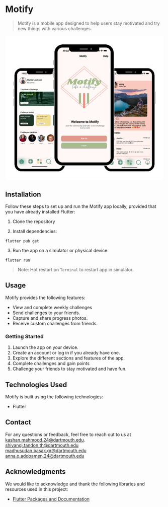 # Motify

> Motify is a mobile app designed to help users stay motivated and try new things with various challenges.

![App Screenshots](assets/images/screens.png)

## Installation

Follow these steps to set up and run the Motify app locally, provided that you have already installed Flutter:

1. Clone the repository

2. Install dependencies:

```shell
flutter pub get
```

3. Run the app on a simulator or physical device:
```
flutter run

```

> Note: Hot restart on ```Terminal``` to restart app in simulator.
## Usage

Motify provides the following features:

- View and complete weekly challenges
- Send challenges to your friends.
- Capture and share progress photos.
- Receive custom challenges from friends.

### Getting Started

1. Launch the app on your device.
2. Create an account or log in if you already have one.
3. Explore the different sections and features of the app.
4. Complete challenges and gain points
5. Challenge your friends to stay motivated and have fun.

## Technologies Used

Motify is built using the following technologies:

- Flutter



## Contact

For any questions or feedback, feel free to reach out to us at \
[kashan.mahmood.24@dartmouth.edu](mailto:kashan.mahmood.24@dartmouth.edu).\
[shivangi.tandon.th@dartmouth.edu](mailto:shivangi.tandon.th@dartmouth.edu)\
[madhusudan.basak.gr@dartmouth.edu](mailto:madhusudan.basak.gr@dartmouth.edu)\
[anna.o.adobamen.24@dartmouth.edu](mailto:anna.o.adobamen.24@dartmouth.edu)

## Acknowledgments

We would like to acknowledge and thank the following libraries and resources used in this project:

- [Flutter Packages and Documentation](https://docs.flutter.dev/)


